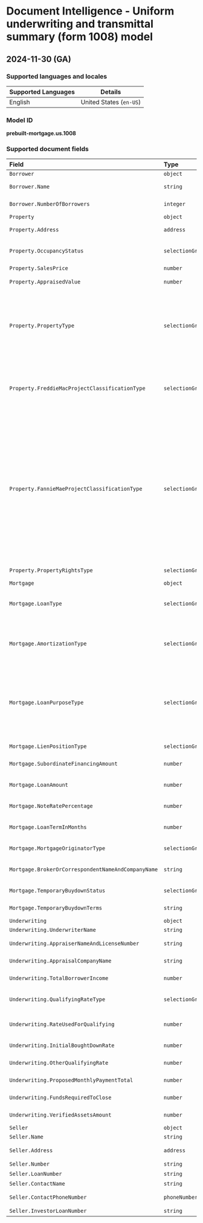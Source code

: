 # Document Intelligence - Uniform underwriting and transmittal summary (form 1008) model

## 2024-11-30 (GA)

### Supported languages and locales

| Supported Languages | Details |
|:--------------------|:-------:|
|English|United States (`en-US`)|

### Model ID

**prebuilt-mortgage.us.1008**

### Supported document fields

| Field | Type | Description | Example |
|:------|:-----|:------------|:--------|
|`Borrower`|`object`|||
|`Borrower.Name`|`string`|Borrower's full name as written on the form|Valentin Grant|
|`Borrower.NumberOfBorrowers`|`integer`|Total number of borrowers|1|
|`Property`|`object`|||
|`Property.Address`|`address`|Property address|339 U.S. 82, Gulfport, MO 395503, United States|
|`Property.OccupancyStatus`|`selectionGroup`|Property occupancy status|:selected: Primary Residence<br>:unselected: Second Home<br>:unselected: Investment Property|
|`Property.SalesPrice`|`number`|Property sales price|200,000.00|
|`Property.AppraisedValue`|`number`|Property appraised value|200,000.00|
|`Property.PropertyType`|`selectionGroup`|Property type|:selected: 1 unit<br>:unselected: 2 units<br>:unselected: 3 units<br>:unselected: 4 units<br>:unselected: Condominium<br>:unselected: PUD :unselected: Co-op<br>:unselected: Manufactured Housing<br>:unselected: Single Wide :unselected: Multiwide|
|`Property.FreddieMacProjectClassificationType`|`selectionGroup`|Freddie Mac project classification|:selected: Streamlined Review<br>:unselected: Established Project<br>:unselected: New Project<br>:unselected: Detached Project<br>:unselected: 2- to 4-unit Project<br>:unselected: Exempt from Review<br>:unselected: Reciprocal Review|
|`Property.FannieMaeProjectClassificationType`|`selectionGroup`|Fannie Mae project classification|:unselected: E Established PUD Project<br>:unselected: F New PUD Project<br>:unselected: P Limited Review - New Condo Project<br>:unselected: Q Limited Review - Established Condo Project<br>:unselected: R Full Review - New Condo Project<br>:unselected: S Full Review - Established Condo Project<br>:unselected: T Fannie Mae Review through PERS - Condo Project<br>:unselected: U FHA-approved Condo Project<br>:unselected: V Condo Project Review Waived<br>:unselected: 1 Full Review - Co-op Project<br>:unselected: 2 Fannie Mae Review through PERS - Co-op Project|
|`Property.PropertyRightsType`|`selectionGroup`|Property rights|:selected: Fee Simple<br>:unselected: Leasehold|
|`Mortgage`|`object`|||
|`Mortgage.LoanType`|`selectionGroup`|Mortgage loan type|:unselected: Conventional<br>:selected: FHA<br>:unselected: VA<br>:unselected: USDA/RD|
|`Mortgage.AmortizationType`|`selectionGroup`|Mortgage amortizationType type|:selected: Fixed-Rate--Monthly Payments<br>:unselected: Fixed-Rate--Biweekly Payments<br>:unselected: Ballon<br>:unselected: ARM (type)<br>:unselected: Other (specify)|
|`Mortgage.LoanPurposeType`|`selectionGroup`|Mortgage loan purpose type|:selected: Purchase<br>:unselected: Cash-Out Refinance<br>:unselected: Limited Cash-Out Refinance (Fannie)<br>:unselected: No Cash-Out Refinance (Freddie)<br>:unselected: Home Improvement<br>:unselected: Construction Conversion/Construction to Permanent|
|`Mortgage.LienPositionType`|`selectionGroup`|Mortgage Lien position type|:selected: First Mortgage<br>:unselected: Second Mortgage|
|`Mortgage.SubordinateFinancingAmount`|`number`|Amount of subordinate financing|50,000|
|`Mortgage.LoanAmount`|`number`|The loan amount stated on the mortgage note|193,000.00|
|`Mortgage.NoteRatePercentage`|`number`|The note rate stated on the mortgage note|6.7500|
|`Mortgage.LoanTermInMonths`|`number`|The loan term in months stated on the mortgage note|360|
|`Mortgage.MortgageOriginatorType`|`selectionGroup`|Mortgage originator type|:unselected: Seller<br>:selected:Broker:unselected:Correspondent|
|`Mortgage.BrokerOrCorrespondentNameAndCompanyName`|`string`|Broker/Correspondent name and company name|Reichardt Stewart United Community Bank|
|`Mortgage.TemporaryBuydownStatus`|`selectionGroup`|Mortgage temporary buydown status|:unselected: Yes<br>:selected: No|
|`Mortgage.TemporaryBuydownTerms`|`string`|Mortgage temporary buydown terms|36|
|`Underwriting`|`object`|||
|`Underwriting.UnderwriterName`|`string`|Underwriter name|Milo Zemlak|
|`Underwriting.AppraiserNameAndLicenseNumber`|`string`|Appraiser name and license number|Twila Rath V/120100|
|`Underwriting.AppraisalCompanyName`|`string`|Appraisal company name|Key Property Solutions|
|`Underwriting.TotalBorrowerIncome`|`number`|Total borrower income|2,000.00|
|`Underwriting.QualifyingRateType`|`selectionGroup`|Underwriting qualifying rate type|:selected: Rate Used for Qualifying<br>:unselected: Initial Bought-Down Rate<br>:unselected: Other|
|`Underwriting.RateUsedForQualifying`|`number`|Underwriting qualifying rate percentage|6.75|
|`Underwriting.InitialBoughtDownRate`|`number`|Underwriting initial bought-down rate|6.75|
|`Underwriting.OtherQualifyingRate`|`number`|Underwriting other qualifying rate|6.75|
|`Underwriting.ProposedMonthlyPaymentTotal`|`number`|Proposed monthly payment total|1,251.79|
|`Underwriting.FundsRequiredToClose`|`number`|Required borrower funds to close|7,000.00|
|`Underwriting.VerifiedAssetsAmount`|`number`|Verified borrower assets|5,000.00|
|`Seller`|`object`|||
|`Seller.Name`|`string`|Seller name|Renner, Hamill and Harber|
|`Seller.Address`|`address`|Seller address|9180 Landen Curve Apt. 137<br>Gulfport, MO 39503, United States|
|`Seller.Number`|`string`|Seller number|1487FHIUJH579836827|
|`Seller.LoanNumber`|`string`|Seller loan number|84521F5135432x468rd15375fs|
|`Seller.ContactName`|`string`|Contact name|Franciso Connelly|
|`Seller.ContactPhoneNumber`|`phoneNumber`|Contact phone number|407-930-3985|
|`Seller.InvestorLoanNumber`|`string`|Investor loan number|987654|